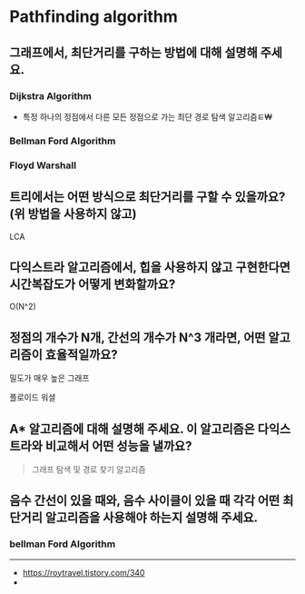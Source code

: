 # Pathfinding algorithm

## 그래프에서, 최단거리를 구하는 방법에 대해 설명해 주세요.

### Dijkstra Algorithm

- 특정 하나의 정점에서 다른 모든 정점으로 가는 최단 경로 탐색 알고리즘ㅌ₩

### Bellman Ford Algorithm

### Floyd Warshall


## 트리에서는 어떤 방식으로 최단거리를 구할 수 있을까요? (위 방법을 사용하지 않고)

LCA

## 다익스트라 알고리즘에서, 힙을 사용하지 않고 구현한다면 시간복잡도가 어떻게 변화할까요?

O(N^2)

## 정점의 개수가 N개, 간선의 개수가 N^3 개라면, 어떤 알고리즘이 효율적일까요?

밀도가 매우 높은 그래프

플로이드 워셜

## A\* 알고리즘에 대해 설명해 주세요. 이 알고리즘은 다익스트라와 비교해서 어떤 성능을 낼까요?

> 그래프 탐색 및 경로 찾기 알고리즘


## 음수 간선이 있을 때와, 음수 사이클이 있을 때 각각 어떤 최단거리 알고리즘을 사용해야 하는지 설명해 주세요.

### bellman Ford Algorithm



---

- https://roytravel.tistory.com/340
- 